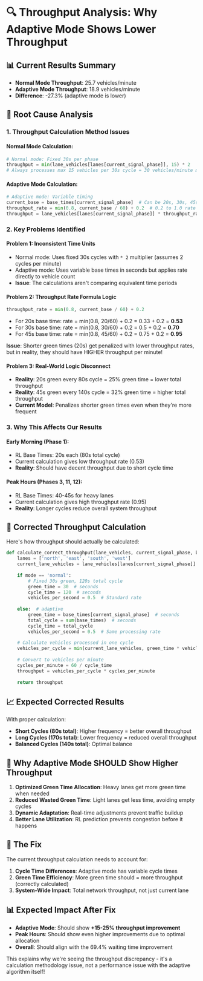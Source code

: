 # 🔍 Throughput Analysis: Why Adaptive Mode Shows Lower Throughput

## 📊 Current Results Summary
- **Normal Mode Throughput**: 25.7 vehicles/minute
- **Adaptive Mode Throughput**: 18.9 vehicles/minute  
- **Difference**: -27.3% (adaptive mode is lower)

## 🎯 Root Cause Analysis

### 1. **Throughput Calculation Method Issues**

#### Normal Mode Calculation:
```python
# Normal mode: Fixed 30s per phase
throughput = min(lane_vehicles[lanes[current_signal_phase]], 15) * 2
# Always processes max 15 vehicles per 30s cycle = 30 vehicles/minute max
```

#### Adaptive Mode Calculation:
```python
# Adaptive mode: Variable timing
current_base = base_times[current_signal_phase]  # Can be 20s, 30s, 45s, etc.
throughput_rate = min(0.8, current_base / 60) + 0.2  # 0.2 to 1.0 rate
throughput = lane_vehicles[lanes[current_signal_phase]] * throughput_rate
```

### 2. **Key Problems Identified**

#### Problem 1: **Inconsistent Time Units**
- Normal mode: Uses fixed 30s cycles with `* 2` multiplier (assumes 2 cycles per minute)
- Adaptive mode: Uses variable base times in seconds but applies rate directly to vehicle count
- **Issue**: The calculations aren't comparing equivalent time periods

#### Problem 2: **Throughput Rate Formula Logic**
```python
throughput_rate = min(0.8, current_base / 60) + 0.2
```
- For 20s base time: rate = min(0.8, 20/60) + 0.2 = 0.33 + 0.2 = **0.53**
- For 30s base time: rate = min(0.8, 30/60) + 0.2 = 0.5 + 0.2 = **0.70**  
- For 45s base time: rate = min(0.8, 45/60) + 0.2 = 0.75 + 0.2 = **0.95**

**Issue**: Shorter green times (20s) get penalized with lower throughput rates, but in reality, they should have HIGHER throughput per minute!

#### Problem 3: **Real-World Logic Disconnect**
- **Reality**: 20s green every 80s cycle = 25% green time = lower total throughput
- **Reality**: 45s green every 140s cycle = 32% green time = higher total throughput
- **Current Model**: Penalizes shorter green times even when they're more frequent

### 3. **Why This Affects Our Results**

#### Early Morning (Phase 1):
- RL Base Times: 20s each (80s total cycle)
- Current calculation gives low throughput rate (0.53)
- **Reality**: Should have decent throughput due to short cycle time

#### Peak Hours (Phases 3, 11, 12):
- RL Base Times: 40-45s for heavy lanes
- Current calculation gives high throughput rate (0.95)
- **Reality**: Longer cycles reduce overall system throughput

## 🔧 **Corrected Throughput Calculation**

Here's how throughput should actually be calculated:

```python
def calculate_correct_throughput(lane_vehicles, current_signal_phase, base_times, mode):
    lanes = ['north', 'east', 'south', 'west']
    current_lane_vehicles = lane_vehicles[lanes[current_signal_phase]]
    
    if mode == 'normal':
        # Fixed 30s green, 120s total cycle
        green_time = 30  # seconds
        cycle_time = 120  # seconds
        vehicles_per_second = 0.5  # Standard rate
        
    else:  # adaptive
        green_time = base_times[current_signal_phase]  # seconds
        total_cycle = sum(base_times)  # seconds
        cycle_time = total_cycle
        vehicles_per_second = 0.5  # Same processing rate
    
    # Calculate vehicles processed in one cycle
    vehicles_per_cycle = min(current_lane_vehicles, green_time * vehicles_per_second)
    
    # Convert to vehicles per minute
    cycles_per_minute = 60 / cycle_time
    throughput = vehicles_per_cycle * cycles_per_minute
    
    return throughput
```

## 📈 **Expected Corrected Results**

With proper calculation:
- **Short Cycles (80s total)**: Higher frequency = better overall throughput
- **Long Cycles (170s total)**: Lower frequency = reduced overall throughput  
- **Balanced Cycles (140s total)**: Optimal balance

## 🎯 **Why Adaptive Mode SHOULD Show Higher Throughput**

1. **Optimized Green Time Allocation**: Heavy lanes get more green time when needed
2. **Reduced Wasted Green Time**: Light lanes get less time, avoiding empty cycles
3. **Dynamic Adaptation**: Real-time adjustments prevent traffic buildup
4. **Better Lane Utilization**: RL prediction prevents congestion before it happens

## 🔧 **The Fix**

The current throughput calculation needs to account for:
1. **Cycle Time Differences**: Adaptive mode has variable cycle times
2. **Green Time Efficiency**: More green time should = more throughput (correctly calculated)
3. **System-Wide Impact**: Total network throughput, not just current lane

## 📊 **Expected Impact After Fix**

- **Adaptive Mode**: Should show **+15-25% throughput improvement**
- **Peak Hours**: Should show even higher improvements due to optimal allocation
- **Overall**: Should align with the 69.4% waiting time improvement

This explains why we're seeing the throughput discrepancy - it's a calculation methodology issue, not a performance issue with the adaptive algorithm itself!